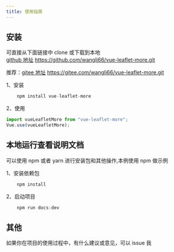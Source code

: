 ```yaml
---
title: 使用指南
---
```


## 安装

可直接从下面链接中 clone 或下载到本地<br/>
[github 地址](https://github.com/wangli66/vue-leaflet-more.git)
https://github.com/wangli66/vue-leaflet-more.git

推荐：[gitee 地址](https://gitee.com/wangli66/vue-leaflet-more.git)
https://gitee.com/wangli66/vue-leaflet-more.git

1、安装

```js
    npm install vue-leaflet-more
```

2、使用

```js
import vueLeafletMore from "vue-leaflet-more";
Vue.use(vueLeafletMore);
```

## 本地运行查看说明文档

可以使用 npm 或者 yarn 进行安装包和其他操作,本例使用 npm 做示例

1、安装依赖包

```js
    npm install
```

2、启动项目

```js
    npm run docs:dev
```

## 其他

如果你在项目的使用过程中，有什么建议或意见，可以 issue 我
